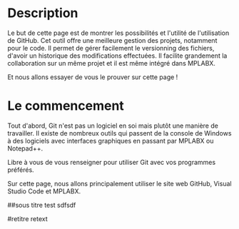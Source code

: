 # Description

Le but de cette page est de montrer les possibilités et l'utilité de l'utilisation de GitHub.
Cet outil offre une meilleure gestion des projets, notamment pour le code.
Il permet de gérer facilement le versionning des fichiers, d'avoir un historique des modifications
effectuées.
Il facilite grandement la collaboration sur un même projet et il est même intégré dans MPLABX.

Et nous allons essayer de vous le prouver sur cette page !

# Le commencement

Tout d'abord, Git n'est pas un logiciel en soi mais plutôt une manière de travailler.
Il existe de nombreux outils qui passent de la console de Windows à des logiciels avec interfaces graphiques
en passant par MPLABX ou Notepad++.

Libre à vous de vous renseigner pour utiliser Git avec vos programmes préférés.

Sur cette page, nous allons principalement utiliser le site web GitHub, Visual Studio Code et MPLABX.

##sous titre test
sdfsdf

#retitre
retext


